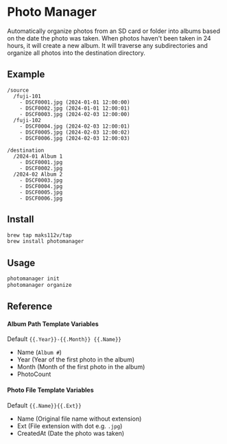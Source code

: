 # Photo Manager

Automatically organize photos from an SD card or folder into albums based on the date the photo was taken. When photos haven't been taken in 24 hours, it will create a new album. It will traverse any subdirectories and organize all photos into the destination directory.

## Example

```
/source
  /fuji-101
    - DSCF0001.jpg (2024-01-01 12:00:00)
    - DSCF0002.jpg (2024-01-01 12:00:01)
    - DSCF0003.jpg (2024-02-03 12:00:00)
  /fuji-102
    - DSCF0004.jpg (2024-02-03 12:00:01)
    - DSCF0005.jpg (2024-02-03 12:00:02)
    - DSCF0006.jpg (2024-02-03 12:00:03)

/destination
  /2024-01 Album 1
    - DSCF0001.jpg
    - DSCF0002.jpg
  /2024-02 Album 2
    - DSCF0003.jpg
    - DSCF0004.jpg
    - DSCF0005.jpg
    - DSCF0006.jpg
```

## Install

```bash
brew tap maks112v/tap
brew install photomanager
```

## Usage

```bash
photomanager init
photomanager organize
```

## Reference

#### Album Path Template Variables

Default `{{.Year}}-{{.Month}} {{.Name}}`

- Name (`Album #`)
- Year (Year of the first photo in the album)
- Month (Month of the first photo in the album)
- PhotoCount

#### Photo File Template Variables

Default `{{.Name}}{{.Ext}}`

- Name (Original file name without extension)
- Ext (File extension with dot e.g. `.jpg`)
- CreatedAt (Date the photo was taken)